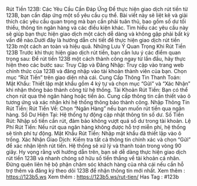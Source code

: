 Rút Tiền 123B: Các Yêu Cầu Cần Đáp Ứng 
Để thực hiện giao dịch rút tiền từ 123B, bạn cần đáp ứng một số yêu cầu cụ thể. Bài viết này sẽ liệt kê và giải thích các yêu cầu quan trọng mà bạn cần phải tuân thủ, bao gồm số dư tối thiểu, thông tin ngân hàng và các điều kiện khác. Tìm hiểu các yêu cầu này sẽ giúp bạn thực hiện giao dịch một cách dễ dàng và không gặp phải bất kỳ vấn đề nào.Dưới đây là hướng dẫn chi tiết để thực hiện giao dịch rút tiền 123b một cách an toàn và hiệu quả.
Những Lưu Ý Quan Trọng Khi Rút Tiền 123B
Trước khi thực hiện giao dịch rút tiền, bạn cần lưu ý các điểm quan trọng sau:
Để rút tiền 123B một cách thành công ngay từ lần đầu, hãy thực hiện theo các bước sau:
Truy Cập và Đăng Nhập: Truy cập vào trang web chính thức của 123B và đăng nhập vào tài khoản thành viên của bạn. Chọn mục “Rút Tiền” trên giao diện nhà cái.
Cung Cấp Thông Tin Thanh Toán:
Mật Khẩu: Thiết lập mật khẩu gồm 4 ký tự và chọn mục “Gửi” và “Xác Nhận” khi nhận thông báo thành công từ hệ thống.
Tài Khoản Rút Tiền: Bạn có thể chọn rút qua thẻ ngân hàng hoặc tiền ảo. Cung cấp thông tin cần thiết vào ô tương ứng và xác nhận khi hệ thống thông báo thành công.
Nhập Thông Tin Rút Tiền:
Rút Tiền Về: Chọn “Ngân Hàng” nếu bạn muốn rút tiền qua ngân hàng.
Số Dư Hiện Tại: Hệ thống tự động cập nhật thông tin số dư.
Số Tiền Rút: Nhập số tiền cần rút, đảm bảo không vượt quá số dư trong tài khoản.
Lệ Phí Rút Tiền: Nếu rút qua ngân hàng không được hỗ trợ miễn phí, hệ thống sẽ tính phí tự động.
Mật Khẩu Rút Tiền: Nhập mật khẩu đã thiết lập vào ô trống.
Xác Nhận Giao Dịch: Kiểm tra tất cả thông tin chính xác và chọn “Gửi” để xác nhận lệnh rút tiền. Hệ thống sẽ xử lý và thanh toán trong vòng 90 giây.
Hy vọng rằng với hướng dẫn trên, bạn sẽ dễ dàng thực hiện giao dịch rút tiền 123B và nhanh chóng sở hữu số tiền thắng về tài khoản cá nhân. Đừng quên liên hệ bộ phận chăm sóc khách hàng của nhà cái nếu cần hỗ trợ thêm và đăng ký theo dõi 123B để nhận thông tin mới nhất.
Xem thêm : https://123b5.ws
Xem thêm : https://123b5.ws/rut-tien/
Has Tag : #123b
